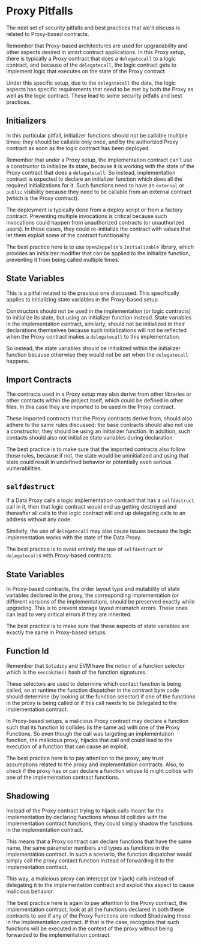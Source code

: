 # Proxy Pitfalls

The next set of security pitfalls and best practices that we'll discuss is related to Proxy-based contracts.

Remember that Proxy-based architectures are used for upgradability and other aspects desired in smart contract applications. In this Proxy setup, there is typically a Proxy contract that does a `delegatecall` to a logic contract, and because of the `delegatecall`, the logic contract gets to implement logic that executes on the state of the Proxy contract.

Under this specific setup, due to the `delegatecall` the data, the logic aspects has specific requirements that need to be met by both the Proxy as well as the logic contract. These lead to some security pitfalls and best practices.

## Initializers

In this particular pitfall, initializer functions should not be callable multiple times: they should be callable only once, and by the authorized Proxy contract as soon as the logic contract has been deployed.

Remember that under a Proxy setup, the implementation contract can't use a constructor to initialize its state, because it is working with the state of the Proxy contract that does a `delegatecall`. So instead, implementation contract is expected to declare an initializer function which does all the required initializations for it. Such functions need to have an `external` or `public` visibility because they need to be callable from an external contract (which is the Proxy contract).

The deployment is typically done from a deploy script or from a factory contract. Preventing multiple invocations is critical because such invocations could happen from unauthorized contracts (or unauthorized users). In those cases, they could re-initialize the contract with values that let them exploit some of the contract functionality. 

The best practice here is to use `OpenZeppelin`'s `Initializable` library, which provides an initializer modifier that can be applied to the initialize function, preventing it from being called multiple times.

## State Variables

This is a pitfall related to the previous one discussed. This specifically applies to initializing state variables in the Proxy-based setup. 

Constructors should not be used in the implementation (or logic contracts) to initialize its state, but using an initializer function instead. State variables in the implementation contract, similarly, should not be initialized in their declarations themselves because such initializations will not be reflected when the Proxy contract makes a `delegatecall` to this implementation. 

So instead, the state variables should be initialized within the initializer function because otherwise they would not be set when the `delegatecall` happens.

## Import Contracts

The contracts used in a Proxy setup may also derive from other libraries or other contracts within the project itself, which could be defined in other files. In this case they are imported to be used in the Proxy contract. 

These imported contracts that the Proxy contracts derive from, should also adhere to the same rules discussed: the base contracts should also not use a constructor, they should be using an initializer function. In addition, such contacts should also not initialize state variables during declaration. 

The best practice is to make sure that the imported contracts also follow those rules, because if not, the state would be uninitialized and using that state could result in undefined behavior or potentially even serious vulnerabilities.

## `selfdestruct`

If a Data Proxy calls a logic implementation contract that has a `selfdestruct` call in it, then that logic contract would end up getting destroyed and thereafter all calls to that logic contract will end up delegating calls to an address without any code.

Similarly, the use of `delegatecall` may also cause issues because the logic implementation works with the state of the Data Proxy. 

The best practice is to avoid entirely the use of `selfdestruct` or `delegatecall`s with Proxy-based contracts.

## State Variables

In Proxy-based contracts, the order layout type and mutability of state variables declared in the proxy, the corresponding implementation (or different versions of the implementation), should be preserved exactly while upgrading. This is to prevent storage layout mismatch errors. These ones can lead to very critical errors if they are inherited. 

The best practice is to make sure that these aspects of state variables are exactly the same in Proxy-based setups.

## Function Id

Remember that `Solidity` and EVM have the notion of a function selector which is the `keccak256()` hash of the function signatures. 

These selectors are used to determine which contact function is being called, so at runtime the function dispatcher in the contract byte code should determine (by looking at the function selector) if one of the functions in the proxy is being called or if this call needs to be delegated to the implementation contract.

In Proxy-based setups, a malicious Proxy contract may declare a function such that its function Id collides (is the same as) with one of the Proxy Functions. So even though the call was targeting an implementation function, the malicious proxy, hijacks that call and could lead to the execution of a function that can cause an exploit.

The best practice here is to pay attention to the proxy, any trust assumptions related to the proxy and implementation contracts. Also, to check if the proxy has or can declare a function whose Id might collide with one of the implementation contract functions.

## Shadowing

Instead of the Proxy contract trying to hijack calls meant for the implementation by declaring functions whose Id collides with the implementation contract functions, they could simply shadow the functions in the implementation contract.

This means that a Proxy contract can declare functions that have the same name, the same parameter numbers and types as functions in the implementation contract. In such a scenario, the function dispatcher would simply call the proxy contact function instead of forwarding it to the implementation contract. 

This way, a malicious proxy can intercept (or hijack) calls instead of delegating it to the implementation contract and exploit this aspect to cause malicious behavior. 

The best practice here is again to pay attention to the Proxy contract, the implementation contract, look at all the functions declared in both these contracts to see if any of the Proxy Functions are indeed Shadowing those in the implementation contract. If that is the case, recognize that such functions will be executed in the context of the proxy without being forwarded to the implementation contract.